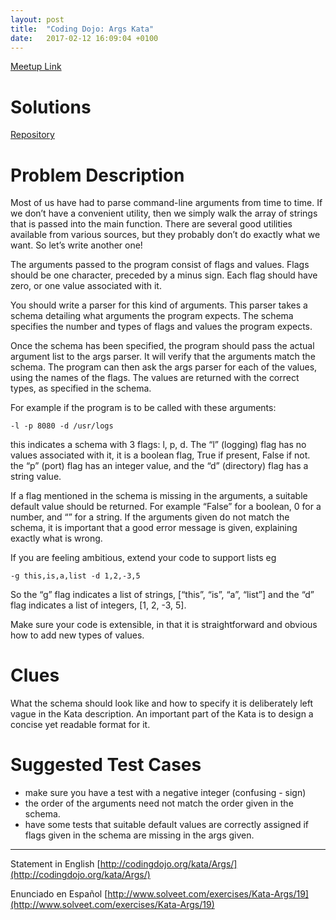 ```yaml
---
layout: post
title:  "Coding Dojo: Args Kata"
date:   2017-02-12 16:09:04 +0100
---
```


[Meetup Link](https://www.meetup.com/Scala-Developers-Barcelona/events/237631009/?eventId=237631009)

# Solutions

[Repository](https://github.com/aleixmorgadas/args-kata-scalabcn)

# Problem Description

Most of us have had to parse command-line arguments from time to time. If we don’t have a convenient utility, then we simply walk the array of strings that is passed into the main function. There are several good utilities available from various sources, but they probably don’t do exactly what we want. So let’s write another one!

The arguments passed to the program consist of flags and values. Flags should be one character, preceded by a minus sign. Each flag should have zero, or one value associated with it.

You should write a parser for this kind of arguments. This parser takes a schema detailing what arguments the program expects. The schema specifies the number and types of flags and values the program expects.

Once the schema has been specified, the program should pass the actual argument list to the args parser. It will verify that the arguments match the schema. The program can then ask the args parser for each of the values, using the names of the flags. The values are returned with the correct types, as specified in the schema.

For example if the program is to be called with these arguments:

```
-l -p 8080 -d /usr/logs
```

this indicates a schema with 3 flags: l, p, d. The “l” (logging) flag has no values associated with it, it is a boolean flag, True if present, False if not. the “p” (port) flag has an integer value, and the “d” (directory) flag has a string value.

If a flag mentioned in the schema is missing in the arguments, a suitable default value should be returned. For example “False” for a boolean, 0 for a number, and “” for a string. If the arguments given do not match the schema, it is important that a good error message is given, explaining exactly what is wrong.

If you are feeling ambitious, extend your code to support lists eg

```
-g this,is,a,list -d 1,2,-3,5
```

So the “g” flag indicates a list of strings, [“this”, “is”, “a”, “list”] and the “d” flag indicates a list of integers, [1, 2, -3, 5].

Make sure your code is extensible, in that it is straightforward and obvious how to add new types of values.

# Clues

What the schema should look like and how to specify it is deliberately left vague in the Kata description. An important part of the Kata is to design a concise yet readable format for it.

# Suggested Test Cases

* make sure you have a test with a negative integer (confusing - sign)
* the order of the arguments need not match the order given in the schema.
* have some tests that suitable default values are correctly assigned if flags given in the schema are missing in the args given.

--------


Statement in English [http://codingdojo.org/kata/Args/](http://codingdojo.org/kata/Args/)

Enunciado en Español [http://www.solveet.com/exercises/Kata-Args/19](http://www.solveet.com/exercises/Kata-Args/19)